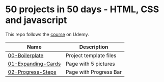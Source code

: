# 50 projects in 50 days - HTML, CSS and javascript

This repo follows the [course](https://www.udemy.com/course/50-projects-50-days/) on Udemy.

| Name | Description |
|-|-|
|[00-Boilerplate](00-Boilerplate/README.md)|Project template files|
|[01-Expanding-Cards](01-Expanding-Cards/README.md)|Page with 5 pictures|
|[02-Progress-Steps](02-Progress-Steps/README.md)|Page with Progress Bar|